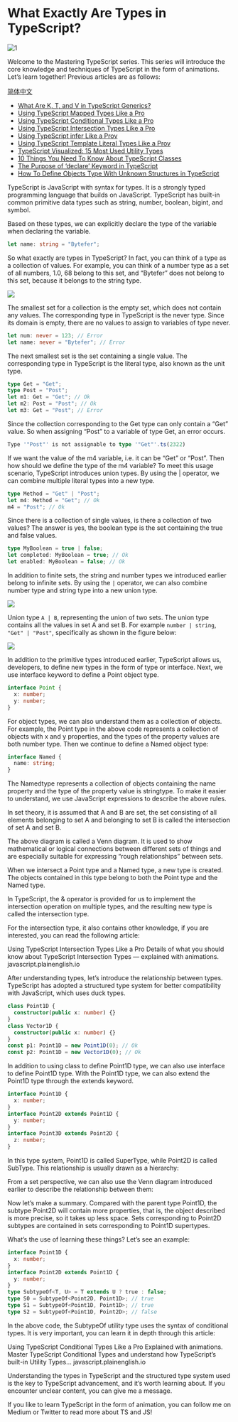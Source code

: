 <!--
 * @Author: maxueming maxueming@kuaishou.com
 * @Date: 2023-08-16 18:15:51
 * @LastEditors: maxueming maxueming@kuaishou.com
 * @LastEditTime: 2023-08-16 18:27:26
 * @FilePath: /You-Don-t-Know-TS/vuepress/docs/theme-reco/article-3-en.md
 * @Description: 这是默认设置,请设置`customMade`, 打开koroFileHeader查看配置 进行设置: https://github.com/OBKoro1/koro1FileHeader/wiki/%E9%85%8D%E7%BD%AE
-->

# What Exactly Are Types in TypeScript?

![1](../assets/article/article-cover-2.webp)

Welcome to the Mastering TypeScript series. This series will introduce the core knowledge and techniques of TypeScript in the form of animations. Let’s learn together! Previous articles are as follows:

[简体中文](./article-3.md)

- [What Are K, T, and V in TypeScript Generics?](article-1-en.md)
- [Using TypeScript Mapped Types Like a Pro](article-1-en.md)
- [Using TypeScript Conditional Types Like a Pro](article-1-en.md)
- [Using TypeScript Intersection Types Like a Pro](article-1-en.md)
- [Using TypeScript infer Like a Prov](article-1-en.md)
- [Using TypeScript Template Literal Types Like a Prov](article-1-en.md)
- [TypeScript Visualized: 15 Most Used Utility Types](./Advanced-2.md)
- [10 Things You Need To Know About TypeScript Classes](article-1-en.md)
- [The Purpose of ‘declare’ Keyword in TypeScript](article-1-en.md)
- [How To Define Objects Type With Unknown Structures in TypeScript](article-1-en.md)

TypeScript is JavaScript with syntax for types. It is a strongly typed programming language that builds on JavaScript. TypeScript has built-in common primitive data types such as string, number, boolean, bigint, and symbol.

Based on these types, we can explicitly declare the type of the variable when declaring the variable.

```typescript
let name: string = "Bytefer";
```

So what exactly are types in TypeScript? In fact, you can think of a type as a collection of values. For example, you can think of a number type as a set of all numbers, 1.0, 68 belong to this set, and “Bytefer” does not belong to this set, because it belongs to the string type.

![](../assets/article/31.gif)

The smallest set for a collection is the empty set, which does not contain any values. The corresponding type in TypeScript is the never type. Since its domain is empty, there are no values to assign to variables of type never.

```typescript
let num: never = 123; // Error
let name: never = "Bytefer"; // Error
```

The next smallest set is the set containing a single value. The corresponding type in TypeScript is the literal type, also known as the unit type.

```typescript
type Get = "Get";
type Post = "Post";
let m1: Get = "Get"; // Ok
let m2: Post = "Post"; // Ok
let m3: Get = "Post"; // Error
```

Since the collection corresponding to the Get type can only contain a “Get” value. So when assigning “Post” to a variable of type Get, an error occurs.

```typescript
Type '"Post"' is not assignable to type '"Get"'.ts(2322)
```

If we want the value of the m4 variable, i.e. it can be “Get” or “Post”. Then how should we define the type of the m4 variable? To meet this usage scenario, TypeScript introduces union types. By using the | operator, we can combine multiple literal types into a new type.

```typescript
type Method = "Get" | "Post";
let m4: Method = "Get"; // Ok
m4 = "Post"; // Ok
```

Since there is a collection of single values, is there a collection of two values? The answer is yes, the boolean type is the set containing the true and false values.

```typescript
type MyBoolean = true | false;
let completed: MyBoolean = true; // Ok
let enabled: MyBoolean = false; // Ok
```

In addition to finite sets, the string and number types we introduced earlier belong to infinite sets. By using the `|` operator, we can also combine number type and string type into a new union type.

![](../assets/article/32.webp)

Union type `A | B`, representing the union of two sets. The union type contains all the values ​​in set A and set B. For example `number | string`, `"Get" | "Post"`, specifically as shown in the figure below:

![](../assets/article/33.webp)

In addition to the primitive types introduced earlier, TypeScript allows us, developers, to define new types in the form of type or interface. Next, we use interface keyword to define a Point object type.

```typescript
interface Point {
  x: number;
  y: number;
}
```

For object types, we can also understand them as a collection of objects. For example, the Point type in the above code represents a collection of objects with x and y properties, and the types of the property values ​​are both number type. Then we continue to define a Named object type:

```typescript
interface Named {
  name: string;
}
```

The Namedtype represents a collection of objects containing the name property and the type of the property value is stringtype. To make it easier to understand, we use JavaScript expressions to describe the above rules.

In set theory, it is assumed that A and B are set, the set consisting of all elements belonging to set A and belonging to set B is called the intersection of set A and set B.

The above diagram is called a Venn diagram. It is used to show mathematical or logical connections between different sets of things and are especially suitable for expressing “rough relationships” between sets.

When we intersect a Point type and a Named type, a new type is created. The objects contained in this type belong to both the Point type and the Named type.

In TypeScript, the & operator is provided for us to implement the intersection operation on multiple types, and the resulting new type is called the intersection type.

For the intersection type, it also contains other knowledge, if you are interested, you can read the following article:

Using TypeScript Intersection Types Like a Pro
Details of what you should know about TypeScript Intersection Types — explained with animations.
javascript.plainenglish.io

After understanding types, let’s introduce the relationship between types. TypeScript has adopted a structured type system for better compatibility with JavaScript, which uses duck types.

```typescript
class Point1D {
  constructor(public x: number) {}
}
class Vector1D {
  constructor(public x: number) {}
}
const p1: Point1D = new Point1D(0); // Ok
const p2: Point1D = new Vector1D(0); // Ok
```

In addition to using class to define Point1D type, we can also use interface to define Point1D type. With the Point1D type, we can also extend the Point1D type through the extends keyword.

```typescript
interface Point1D {
  x: number;
}
interface Point2D extends Point1D {
  y: number;
}
interface Point3D extends Point2D {
  z: number;
}
```

In this type system, Point1D is called SuperType, while Point2D is called SubType. This relationship is usually drawn as a hierarchy:

From a set perspective, we can also use the Venn diagram introduced earlier to describe the relationship between them:

Now let’s make a summary. Compared with the parent type Point1D, the subtype Point2D will contain more properties, that is, the object described is more precise, so it takes up less space. Sets corresponding to Point2D subtypes are contained in sets corresponding to Point1D supertypes.

What’s the use of learning these things? Let’s see an example:

```typescript
interface Point1D {
  x: number;
}
interface Point2D extends Point1D {
  y: number;
}
type SubtypeOf<T, U> = T extends U ? true : false;
type S0 = SubtypeOf<Point2D, Point1D>; // true
type S1 = SubtypeOf<Point1D, Point1D>; // true
type S2 = SubtypeOf<Point1D, Point2D>; // false
```

In the above code, the SubtypeOf utility type uses the syntax of conditional types. It is very important, you can learn it in depth through this article:

Using TypeScript Conditional Types Like a Pro
Explained with animations. Master TypeScript Conditional Types and understand how TypeScript’s built-in Utility Types…
javascript.plainenglish.io

Understanding the types in TypeScript and the structured type system used is the key to TypeScript advancement, and it’s worth learning about. If you encounter unclear content, you can give me a message.

If you like to learn TypeScript in the form of animation, you can follow me on Medium or Twitter to read more about TS and JS!
